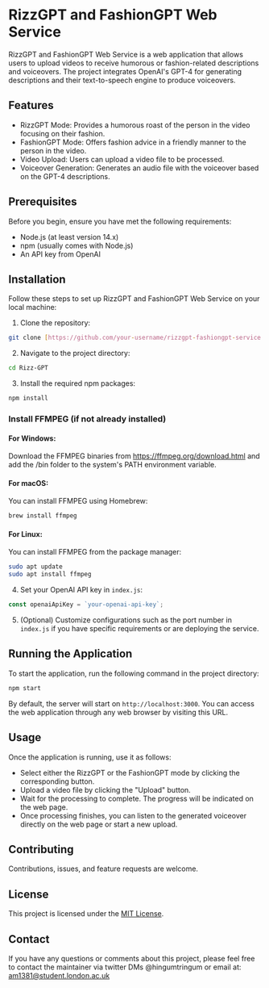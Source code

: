 # RizzGPT and FashionGPT Web Service

RizzGPT and FashionGPT Web Service is a web application that allows users to upload videos to receive humorous or fashion-related descriptions and voiceovers. The project integrates OpenAI's GPT-4 for generating descriptions and their text-to-speech engine to produce voiceovers.

## Features

- RizzGPT Mode: Provides a humorous roast of the person in the video focusing on their fashion.
- FashionGPT Mode: Offers fashion advice in a friendly manner to the person in the video.
- Video Upload: Users can upload a video file to be processed.
- Voiceover Generation: Generates an audio file with the voiceover based on the GPT-4 descriptions.

## Prerequisites

Before you begin, ensure you have met the following requirements:
- Node.js (at least version 14.x)
- npm (usually comes with Node.js)
- An API key from OpenAI

## Installation

Follow these steps to set up RizzGPT and FashionGPT Web Service on your local machine:

1. Clone the repository:
```sh
git clone [https://github.com/your-username/rizzgpt-fashiongpt-service.git](https://github.com/Arbaaz-Mahmood/Rizz-GPT.git)
```

2. Navigate to the project directory:
```sh
cd Rizz-GPT
```

3. Install the required npm packages:
```sh
npm install
```
### Install FFMPEG (if not already installed)

#### For Windows:

Download the FFMPEG binaries from https://ffmpeg.org/download.html and add the /bin folder to the system's PATH environment variable.

#### For macOS:

You can install FFMPEG using Homebrew:
```sh
brew install ffmpeg
```

#### For Linux:

You can install FFMPEG from the package manager:
```sh
sudo apt update
sudo apt install ffmpeg
```
4. Set your OpenAI API key in `index.js`:
```js
const openaiApiKey = `your-openai-api-key`;
```

5. (Optional) Customize configurations such as the port number in `index.js` if you have specific requirements or are deploying the service.

## Running the Application

To start the application, run the following command in the project directory:
```sh
npm start
```

By default, the server will start on `http://localhost:3000`. You can access the web application through any web browser by visiting this URL.

## Usage

Once the application is running, use it as follows:
- Select either the RizzGPT or the FashionGPT mode by clicking the corresponding button.
- Upload a video file by clicking the "Upload" button.
- Wait for the processing to complete. The progress will be indicated on the web page.
- Once processing finishes, you can listen to the generated voiceover directly on the web page or start a new upload.

## Contributing

Contributions, issues, and feature requests are welcome. 

## License

This project is licensed under the [MIT License](LICENSE).

## Contact

If you have any questions or comments about this project, please feel free to contact the maintainer via twitter DMs @hingumtringum or email at: am1381@student.london.ac.uk
